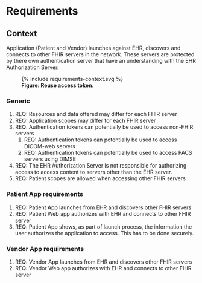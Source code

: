 # Requirements

## Context

Application (Patient and Vendor) launches against EHR, discovers and connects to other FHIR servers in the network. These servers are protected by there own authentication server that have an understanding with the EHR Authorization Server.

<figure>
  {% include requirements-context.svg %}
  <figcaption><b>Figure: Reuse access token.</b></figcaption>
  <p></p>
</figure>

### Generic

1. REQ: Resources and data offered may differ for each FHIR server
2. REQ: Application scopes may differ for each FHIR server
3. REQ: Authentication tokens can potentially be used to access non-FHIR servers
   1. REQ: Authentication tokens can potentially be used to access DICOM-web servers
   1. REQ: Authentication tokens can potentially be used to access PACS servers using DIMSE
4. REQ: The EHR Authorization Server is not responsible for authorizing access to access content to servers other than the EHR server.
5. REQ: Patient scopes are allowed when accessing other FHIR servers

### Patient App requirements

1. REQ: Patient App launches from EHR and discovers other FHIR servers
2. REQ: Patient Web app authorizes with EHR and connects to other FHIR server
3. REQ: Patient App shows, as part of launch process, the information the user authorizes the application to access. This has to be done securely.

### Vendor App requirements

1. REQ: Vendor App launches from EHR and discovers other FHIR servers
2. REQ: Vendor Web app authorizes with EHR and connects to other FHIR server

